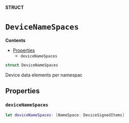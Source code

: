 **STRUCT**

# `DeviceNameSpaces`

**Contents**

- [Properties](#properties)
  - `deviceNameSpaces`

```swift
struct DeviceNameSpaces
```

Device data elements per namespac

## Properties
### `deviceNameSpaces`

```swift
let deviceNameSpaces: [NameSpace: DeviceSignedItems]
```
